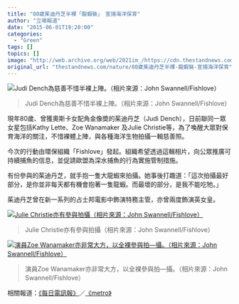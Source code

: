 ```yaml
---
title: "80歲茱迪丹芝半裸「龍蝦裝」　宣揚海洋保育"
author: "立場報道"
date: "2015-06-01T19:20:00"
categories:
  - "Green"
tags: []
topics: []
image: "http://web.archive.org/web/2021im_/https://cdn.thestandnews.com/media/photos/cache/fish-m_3324360b_nnZNi_1200x0.jpg"
original_url: "thestandnews.com/nature/80歲茱迪丹芝半裸-龍蝦裝-宣揚海洋保育"
---
```

![Judi Dench為慈善不惜半裸上陣。（相片來源：John Swannell/Fishlove）](http://web.archive.org/web/2021im_/https://cdn.thestandnews.com/media/photos/cache/fish-m_3324360b_nnZNi_1200x0.jpg)

> Judi Dench為慈善不惜半裸上陣。（相片來源：John Swannell/Fishlove）

現年80歲、曾獲奧斯卡女配角金像奬的茱迪丹芝（Judi Dench），日前聯同一眾女星包括Kathy Lette、Zoe Wanamaker 及Julie Christie等，為了喚醒大眾對保育海洋的關注，不惜裸體上陣，與各種海洋生物拍攝一輯慈善照。

今次的行動由環保組織「Fishlove」發起。組織希望透過這輯相片，向公眾推廣可持續捕魚的信息，並促請歐盟為深水捕魚的行為實施管制措施。

有份參與的茱迪丹芝，就手抱一隻大龍蝦來拍攝。她事後打趣道：「這次拍攝最好部分，是你並非每天都有機會抱著一隻龍蝦。而最壞的部分，是我不能吃牠。」

茱迪丹芝曾在新一系列的占士邦電影中飾演特務主管，亦曾兩度飾演英女皇。

[![Julie Christie亦有參與拍攝（相片來源：John Swannell/Fishlove）](http://web.archive.org/web/2021im_/https://cdn.thestandnews.com/media/photos/cache/fish-2_3324361b_LFaoX_1200x0.jpg)](http://web.archive.org/web/20210629025602/https://cdn.thestandnews.com/media/photos/cache/fish-2_3324361b_LFaoX_1200x0.jpg)

> Julie Christie亦有參與拍攝（相片來源：John Swannell/Fishlove）

[![演員Zoe Wanamaker亦非常大方，以全裸參與拍—攝。（相片來源：John Swannell/Fishlove）](http://web.archive.org/web/2021im_/https://cdn.thestandnews.com/media/photos/cache/fish-1_3324362b_GtL4T_1200x0.jpg)](http://web.archive.org/web/20210629025602/https://cdn.thestandnews.com/media/photos/cache/fish-1_3324362b_GtL4T_1200x0.jpg)

> 演員Zoe Wanamaker亦非常大方，以全裸參與拍—攝。（相片來源：John Swannell/Fishlove）

相關報道：[《每日電訊報》](http://web.archive.org/web/20210629025602/http://www.telegraph.co.uk/news/celebritynews/11641951/Judi-Dench-as-you-have-never-seen-her-before.html)／[《metro》](http://web.archive.org/web/20210629025602/http://metro.co.uk/2015/06/01/dame-judi-dench-has-posed-naked-with-a-lobster-5223786/?ito=facebook)